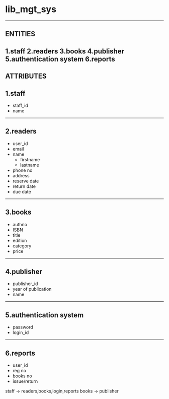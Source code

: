 # lib_mgt_sys
----------
ENTITIES
----------
1.staff
2.readers
3.books 
4.publisher
5.authentication system
6.reports
-----------
ATTRIBUTES
-----------
1.staff
-----------
* staff_id 
* name 

-----------
2.readers
-----------
* user_id
* email
* name
    * firstname
    * lastname
* phone no
* address
* reserve date 
* return date
* due date

-----------
3.books
-----------
* authno
* ISBN
* title
* edition
* category
* price

------------
4.publisher
------------
* publisher_id
* year of publication
* name

------------------------
5.authentication system
------------------------
* password
* login_id

-----------
6.reports
-----------
* user_id
* reg no
* books no
* issue/return

staff -> readers,books,login,reports
books -> publisher
